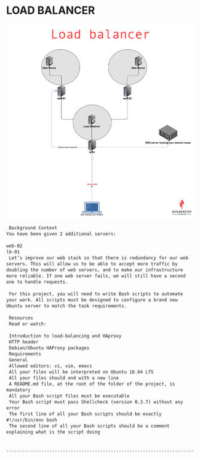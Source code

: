 # LOAD BALANCER
![alt text](image.png)

     Background Context
    You have been given 2 additional servers:

    web-02
    lb-01
     Let’s improve our web stack so that there is redundancy for our web servers. This will allow us to be able to accept more traffic by doubling the number of web servers, and to make our infrastructure more reliable. If one web server fails, we will still have a second one to handle requests.

     For this project, you will need to write Bash scripts to automate your work. All scripts must be designed to configure a brand new Ubuntu server to match the task requirements.

     Resources
     Read or watch:
 
     Introduction to load-balancing and HAproxy
     HTTP header
     Debian/Ubuntu HAProxy packages
     Requirements
     General
     Allowed editors: vi, vim, emacs
     All your files will be interpreted on Ubuntu 16.04 LTS
     All your files should end with a new line
     A README.md file, at the root of the folder of the project, is mandatory
     All your Bash script files must be executable
     Your Bash script must pass Shellcheck (version 0.3.7) without any error
     The first line of all your Bash scripts should be exactly #!/usr/bin/env bash
     The second line of all your Bash scripts should be a comment explaining what is the script doing

     ........................................................................
